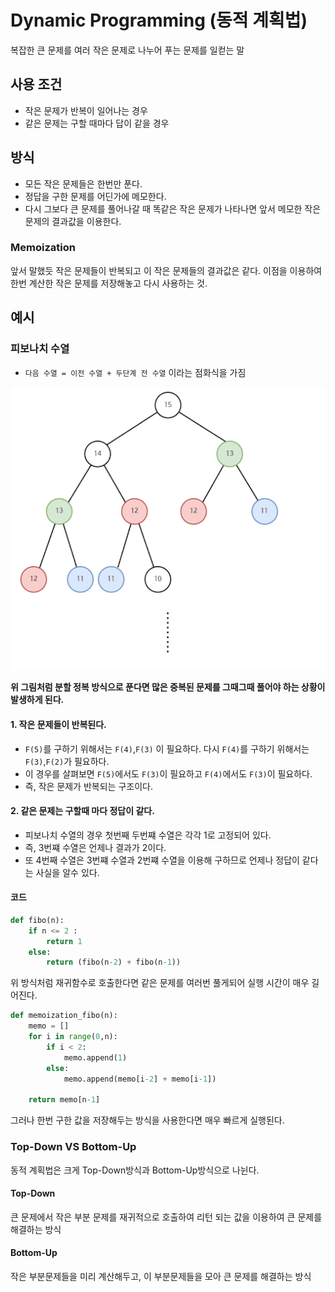 # Dynamic Programming (동적 계획법)

복잡한 큰 문제를 여러 작은 문제로 나누어 푸는 문제를 일컫는 말

## 사용 조건

- 작은 문제가 반복이 일어나는 경우
- 같은 문제는 구할 때마다 답이 같을 경우

## 방식

- 모든 작은 문제들은 한번만 푼다.
- 정답을 구한 문제를 어딘가에 메모한다.
- 다시 그보다 큰 문제를 풀어나갈 때 똑같은 작은 문제가 나타나면 앞서 메모한 작은 문제의 결과값을 이용한다.

### Memoization

앞서 말했듯 작은 문제들이 반복되고 이 작은 문제들의 결과값은 같다.
이점을 이용하여 한번 계산한 작은 문제를 저장해놓고 다시 사용하는 것.

## 예시

### 피보나치 수열

- `다음 수열 = 이전 수열 + 두단계 전 수열` 이라는 점화식을 가짐

![fibo-indefficiency](../../images/fibo_indefficiency.png "fibo_indefficiency")

**위 그림처럼 분할 정복 방식으로 푼다면 많은 중복된 문제를 그때그때 풀어야 하는 상황이 발생하게 된다.**

#### 1. 작은 문제들이 반복된다.

- `F(5)`를 구하기 위해서는 `F(4)`,`F(3)` 이 필요하다. 다시 `F(4)`를 구하기 위해서는 `F(3)`,`F(2)`가 필요하다.
- 이 경우를 살펴보면 `F(5)`에서도 `F(3)`이 필요하고 `F(4)`에서도 `F(3)`이 필요하다.
- 즉, 작은 문제가 반복되는 구조이다.

#### 2. 같은 문제는 구할때 마다 정답이 같다.

- 피보나치 수열의 경우 첫번째 두번쨰 수열은 각각 1로 고정되어 있다.
- 즉, 3번쨰 수열은 언제나 결과가 2이다.
- 또 4번째 수열은 3번쨰 수열과 2번쨰 수열을 이용해 구하므로 언제나 정답이 같다는 사실을 알수 있다.

#### 코드

```python
def fibo(n):
    if n <= 2 :
        return 1
    else:
        return (fibo(n-2) + fibo(n-1))

```

위 방식처럼 재귀함수로 호출한다면 같은 문제를 여러번 풀게되어 실행 시간이 매우 길어진다.

```python
def memoization_fibo(n):
    memo = []
    for i in range(0,n):
        if i < 2:
            memo.append(1)
        else:
            memo.append(memo[i-2] + memo[i-1])

    return memo[n-1]

```

그러나 한번 구한 값을 저장해두는 방식을 사용한다면 매우 빠르게 실행된다.

### Top-Down VS Bottom-Up

동적 계획법은 크게 Top-Down방식과 Bottom-Up방식으로 나뉜다.

#### Top-Down

큰 문제에서 작은 부분 문제를 재귀적으로 호출하여 리턴 되는 값을 이용하여 큰 문제를 해결하는 방식

#### Bottom-Up

작은 부분문제들을 미리 계산해두고, 이 부분문제들을 모아 큰 문제를 해결하는 방식
